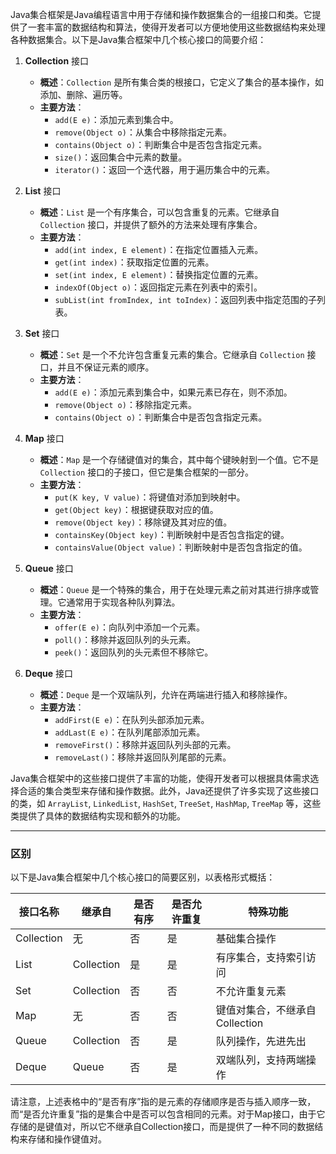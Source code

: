 Java集合框架是Java编程语言中用于存储和操作数据集合的一组接口和类。它提供了一套丰富的数据结构和算法，使得开发者可以方便地使用这些数据结构来处理各种数据集合。以下是Java集合框架中几个核心接口的简要介绍：

1. **Collection** 接口
   - **概述**：`Collection` 是所有集合类的根接口，它定义了集合的基本操作，如添加、删除、遍历等。
   - **主要方法**：
     - `add(E e)`：添加元素到集合中。
     - `remove(Object o)`：从集合中移除指定元素。
     - `contains(Object o)`：判断集合中是否包含指定元素。
     - `size()`：返回集合中元素的数量。
     - `iterator()`：返回一个迭代器，用于遍历集合中的元素。

2. **List** 接口
   - **概述**：`List` 是一个有序集合，可以包含重复的元素。它继承自 `Collection` 接口，并提供了额外的方法来处理有序集合。
   - **主要方法**：
     - `add(int index, E element)`：在指定位置插入元素。
     - `get(int index)`：获取指定位置的元素。
     - `set(int index, E element)`：替换指定位置的元素。
     - `indexOf(Object o)`：返回指定元素在列表中的索引。
     - `subList(int fromIndex, int toIndex)`：返回列表中指定范围的子列表。

3. **Set** 接口
   - **概述**：`Set` 是一个不允许包含重复元素的集合。它继承自 `Collection` 接口，并且不保证元素的顺序。
   - **主要方法**：
     - `add(E e)`：添加元素到集合中，如果元素已存在，则不添加。
     - `remove(Object o)`：移除指定元素。
     - `contains(Object o)`：判断集合中是否包含指定元素。

4. **Map** 接口
   - **概述**：`Map` 是一个存储键值对的集合，其中每个键映射到一个值。它不是 `Collection` 接口的子接口，但它是集合框架的一部分。
   - **主要方法**：
     - `put(K key, V value)`：将键值对添加到映射中。
     - `get(Object key)`：根据键获取对应的值。
     - `remove(Object key)`：移除键及其对应的值。
     - `containsKey(Object key)`：判断映射中是否包含指定的键。
     - `containsValue(Object value)`：判断映射中是否包含指定的值。

5. **Queue** 接口
   - **概述**：`Queue` 是一个特殊的集合，用于在处理元素之前对其进行排序或管理。它通常用于实现各种队列算法。
   - **主要方法**：
     - `offer(E e)`：向队列中添加一个元素。
     - `poll()`：移除并返回队列的头元素。
     - `peek()`：返回队列的头元素但不移除它。

6. **Deque** 接口
   - **概述**：`Deque` 是一个双端队列，允许在两端进行插入和移除操作。
   - **主要方法**：
     - `addFirst(E e)`：在队列头部添加元素。
     - `addLast(E e)`：在队列尾部添加元素。
     - `removeFirst()`：移除并返回队列头部的元素。
     - `removeLast()`：移除并返回队列尾部的元素。

Java集合框架中的这些接口提供了丰富的功能，使得开发者可以根据具体需求选择合适的集合类型来存储和操作数据。此外，Java还提供了许多实现了这些接口的类，如 `ArrayList`, `LinkedList`, `HashSet`, `TreeSet`, `HashMap`, `TreeMap` 等，这些类提供了具体的数据结构实现和额外的功能。

---
### 区别
以下是Java集合框架中几个核心接口的简要区别，以表格形式概括：

| 接口名称 | 继承自 | 是否有序 | 是否允许重复 | 特殊功能 |
|----------|--------|----------|--------------|----------|
| Collection | 无 | 否 | 是 | 基础集合操作 |
| List | Collection | 是 | 是 | 有序集合，支持索引访问 |
| Set | Collection | 否 | 否 | 不允许重复元素 |
| Map | 无 | 否 | 否 | 键值对集合，不继承自Collection |
| Queue | Collection | 否 | 是 | 队列操作，先进先出 |
| Deque | Queue | 否 | 是 | 双端队列，支持两端操作 |

请注意，上述表格中的“是否有序”指的是元素的存储顺序是否与插入顺序一致，而“是否允许重复”指的是集合中是否可以包含相同的元素。对于Map接口，由于它存储的是键值对，所以它不继承自Collection接口，而是提供了一种不同的数据结构来存储和操作键值对。
